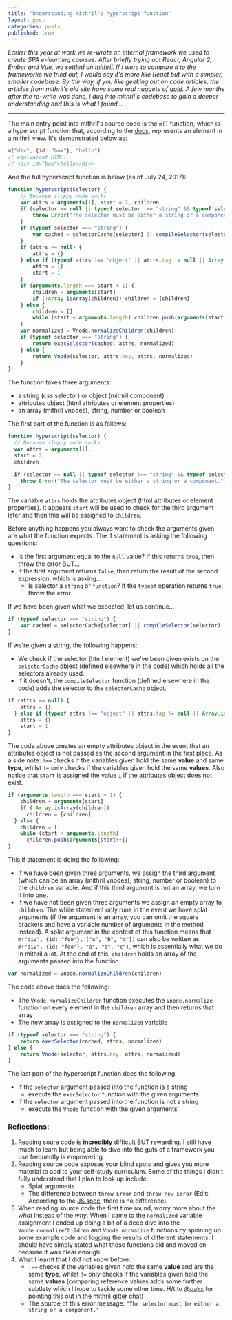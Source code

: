 ```yaml
---
title: "Understanding mithril's hyperscript function"
layout: post
categories: posts
published: true
---
```


*Earlier this year at work we re-wrote an internal framework we used to create SPA e-learning courses. After briefly trying out React, Angular 2, Ember and Vue, we settled on [mithril](https://mithril.js.org). If I were to compare it to the frameworks we tried out, I would say it's more like React but with a simpler, smaller codebase. By the way, if you like geeking out on code articles, the articles from mithril's old site have some real nuggets of [gold](http://lhorie.github.io/mithril-blog/). A few months after the re-write was done, I dug into mithril's codebase to gain a deeper understanding and this is what I found...*

---

The main entry point into mithril's source code is the `m()` function, which is a hyperscript function that, according to the [docs](https://mithril.js.org/hyperscript.html), represents an element in a mithril view. It's demonstrated below as:
```javascript
m("div", {id: "box"}, "hello")
// equivalent HTML:
// <div id="box">hello</div>
```

And the full hyperscript function is below (as of July 24, 2017):
```javascript
function hyperscript(selector) {
	// Because sloppy mode sucks
	var attrs = arguments[1], start = 2, children
	if (selector == null || typeof selector !== "string" && typeof selector !== "function" && typeof selector.view !== "function") {
		throw Error("The selector must be either a string or a component.");
	}
	if (typeof selector === "string") {
		var cached = selectorCache[selector] || compileSelector(selector)
	}
	if (attrs == null) {
		attrs = {}
	} else if (typeof attrs !== "object" || attrs.tag != null || Array.isArray(attrs)) {
		attrs = {}
		start = 1
	}
	if (arguments.length === start + 1) {
		children = arguments[start]
		if (!Array.isArray(children)) children = [children]
	} else {
		children = []
		while (start < arguments.length) children.push(arguments[start++])
	}
	var normalized = Vnode.normalizeChildren(children)
	if (typeof selector === "string") {
		return execSelector(cached, attrs, normalized)
	} else {
		return Vnode(selector, attrs.key, attrs, normalized)
	}
}
```

The function takes three arguments: 
- a string (css selector) or object (mithril component) 
- attributes object (html attributes or element properties)
- an array (mithril vnodes), string, number or boolean

The first part of the function is as follows:
```javascript
function hyperscript(selector) {
  // Because sloppy mode sucks
  var attrs = arguments[1], 
  start = 2, 
  children

  if (selector == null || typeof selector !== "string" && typeof selector !== "function" && typeof selector.view !== "function") {
    throw Error("The selector must be either a string or a component.");
}
```
The variable `attrs` holds the attributes object (html attributes or element properties). It appears `start` will be used to check for the third argument later and then this will be assigned to `children`.

Before anything happens you always want to check the arguments given are what the function expects. The if statement is asking the following questions:
- Is the first argument equal to the `null` value? If this returns `true`, then throw the error BUT...
- If the first argument returns `false`, then return the result of the second expression, which is asking...
	- Is selector a `string` or `function`? If the `typeof` operation returns `true`, throw the error.

If we have been given what we expected, let us continue...
```javascript
if (typeof selector === "string") {
    var cached = selectorCache[selector] || compileSelector(selector)
}
```
If we're given a string, the following happens:
- We check if the selector (html element) we've been given exists on the `selectorCache` object (defined elsewhere in the code) which holds all the selectors already used. 
- If it doesn't, the `compileSelector` function (defined elsewhere in the code) adds the selector to the `selectorCache` object.

```javascript
if (attrs == null) {
    attrs = {}
  } else if (typeof attrs !== "object" || attrs.tag != null || Array.isArray(attrs)) {
    attrs = {}
    start = 1
}
```
The code above creates an empty attributes object in the event that an attributes object is not passed as the second argument in the first place. As a side note: `!==` checks if the variables given hold the same **value** and same **type**, whilst `!=` only checks if the variables given hold the same **values**. Also notice that `start` is assigned the value `1` if the attributes object does not exist.

```javascript
if (arguments.length === start + 1) {
    children = arguments[start]
    if (!Array.isArray(children)) 
      children = [children]
  } else {
    children = []
    while (start < arguments.length) 
      children.push(arguments[start++])
}
```
This if statement is doing the following:
- If we have been given three arguments, we assign the third argument (which can be an array (mithril vnodes), string, number or boolean) to the `children` variable. And if this third argument is not an array, we turn it into one.
- If we have not been given three arguments we assign an empty array to `children`. The while statement only runs in the event we have splat arguments (if the argument is an array, you can omit the square brackets and have a variable number of arguments in the method instead). A splat argument in the context of this function means that `m("div", {id: "foo"}, ["a", "b", "c"])` can also be written as `m("div", {id: "foo"}, "a", "b", "c")`, which is essentially what we do in mithril a lot. At the end of this, `children` holds an array of the arguments passed into the function.

```javascript
var normalized = Vnode.normalizeChildren(children)
```
The code above does the following:
- The `Vnode.normalizeChildren` function executes the `Vnode.normalize` function on every element in the `children` array and then returns that array
- The new array is assigned to the `normalized` variable

```javascript
if (typeof selector === "string") {
	return execSelector(cached, attrs, normalized)
} else {
	return Vnode(selector, attrs.key, attrs, normalized)
}
```
The last part of the hyperscript function does the following:
- If the `selector` argument passed into the function is a string
	- execute the `execSelector` function with the given arguments 
- If the `selector` argument passed into the function is not a string
	- execute the `Vnode` function with the given arguments

### Reflections:
1. Reading soure code is **incredibly** difficult BUT rewarding. I still have much to learn but being able to dive into the guts of a framework you use frequently is empowering
2. Reading source code exposes your blind spots and gives you more material to add to your self-study curriculum. Some of the things I didn't fully understand that I plan to look up include:
	- Splat arguments
	- The difference between `throw Error` and `throw new Error` (Edit: According to the [JS spec](http://www.ecma-international.org/ecma-262/7.0/#sec-error-constructor), there is no difference) 
3. When reading source code the first time round, worry more about the *what* instead of the *why*. When I came to the `normalized` variable assignment I ended up doing a bit of a deep dive into the `Vnode.normalizeChildren` and `Vnode.normalize` functions by spinning up some example code and logging the results of different statements. I should have simply stated what those functions did and moved on because it was clear enough.
4. What I learnt that I did not know before: 
	- `!==` checks if the variables given hold the same **value** and are the same **type**, whilst `!=` only checks if the variables given hold the same **values** (comparing reference values adds some further subtlety which I hope to tackle some other time. H/t to [@pakx](https://github.com/pakx) for pointing this out in the mithril [gitter chat](https://gitter.im/mithriljs/mithril.js)) 
	- The source of this error message: `"The selector must be either a string or a component."`